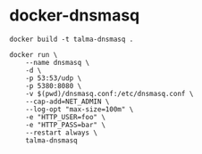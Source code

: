 # docker-dnsmasq

```docker build -t talma-dnsmasq .```

```
docker run \
    --name dnsmasq \
    -d \
    -p 53:53/udp \
    -p 5380:8080 \
    -v $(pwd)/dnsmasq.conf:/etc/dnsmasq.conf \
    --cap-add=NET_ADMIN \
    --log-opt "max-size=100m" \
    -e "HTTP_USER=foo" \
    -e "HTTP_PASS=bar" \
    --restart always \
    talma-dnsmasq
```
